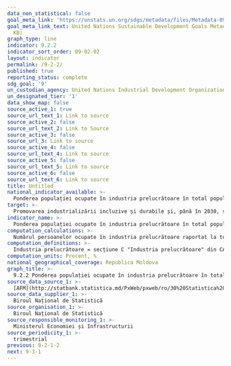 ```yaml
---
data_non_statistical: false
goal_meta_link: 'https://unstats.un.org/sdgs/metadata/files/Metadata-09-02-02.pdf '
goal_meta_link_text: United Nations Sustainable Development Goals Metadata (PDF 323
  KB)
graph_type: line
indicator: 9.2.2
indicator_sort_order: 09-02-02
layout: indicator
permalink: /9-2-2/
published: true
reporting_status: complete
sdg_goal: '9'
un_custodian_agency: United Nations Industrial Development Organization (UNIDO)
un_designated_tier: '1'
data_show_map: false
source_active_1: true
source_url_text_1: Link to source
source_active_2: false
source_url_text_2: Link to Source
source_active_3: false
source_url_3: Link to source
source_active_4: false
source_url_text_4: Link to source
source_active_5: false
source_url_text_5: Link to source
source_active_6: false
source_url_text_6: Link to source
title: Untitled
national_indicator_available: >-
  Ponderea populației ocupate în industria prelucrătoare în total populație ocupată
target: >-
  Promovarea industrializării incluzive și durabile și, până în 2030, sporirea semnificativă a ratei de ocupare și a Produsului Intern Brut în industrie, în conformitate cu circumstanțele naționale, și dublarea acestei cote în țările cel mai puțin dezvoltate
indicator_name: >-
  Ponderea populației ocupate în industria prelucrătoare în total populație ocupată
computation_calculations: >-
  Numărul persoanelor ocupate în industria prelucrătoare raportat la total persoane ocupate in economie.
computation_definitions: >-
  Industria prelucrătoare = secțiune C "Industria prelucrătoare" din CAEM/Rev 2.
computation_units: Procent, %
national_geographical_coverage: Republica Moldova
graph_title: >-
  9.2.2 Ponderea populației ocupate în industria prelucrătoare în total populație ocupată
source_data_source_1: >-
  [AFM](http://statbank.statistica.md/PxWeb/pxweb/ro/30%20Statistica%20sociala/30%20Statistica%20sociala__03%20FM__03%20MUN2019__MUN020/MUN120200.px/?rxid=2345d98a-890b-4459-bb1f-9b565f99b3b9)
source_data_supplier_1: >-
  Biroul Național de Statistică
source_organisation_1: >-
  Biroul Național de Statistică
source_responsible_monitoring_1: >-
  Ministerul Economiei și Infrastructurii
source_periodicity_1: >-
  trimestrial
previous: 9-2-1-2
next: 9-3-1
---
```

